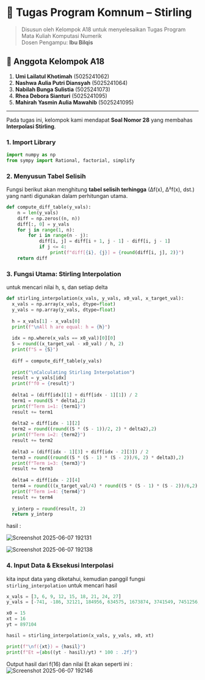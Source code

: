 # 🧮 Tugas Program Komnum – Stirling

> Disusun oleh Kelompok A18 untuk menyelesaikan Tugas Program Mata Kuliah Komputasi Numerik  
> Dosen Pengampu: **Ibu Bilqis**


## 👥 Anggota Kelompok A18

1. **Umi Lailatul Khotimah** (5025241062)
2. **Nashwa Aulia Putri Diansyah** (5025241064)
3. **Nabilah Bunga Sulistia** (5025241073)
4. **Rhea Debora Sianturi** (5025241095)
5. **Mahirah Yasmin Aulia Mawahib** (5025241095)

---
Pada tugas ini, kelompok kami mendapat **Soal Nomor 28** yang membahas **Interpolasi Stirling**.


### 1. Import Library
    
```python
import numpy as np
from sympy import Rational, factorial, simplify
```

### 2. Menyusun Tabel Selisih

Fungsi berikut akan menghitung **tabel selisih terhingga** (∆f(x), ∆²f(x), dst.) yang nanti digunakan dalam perhitungan utama.
    
```python
def compute_diff_table(y_vals):
    n = len(y_vals)
    diff = np.zeros((n, n))
    diff[:, 0] = y_vals
    for j in range(1, n):
        for i in range(n - j):
            diff[i, j] = diff[i + 1, j - 1] - diff[i, j - 1]
            if j <= 4:
                print(f"diff[{i}, {j}] = {round(diff[i, j], 2)}")
    return diff
```


### 3. Fungsi Utama: Stirling Interpolation
   
untuk mencari nilai h, s, dan setiap delta

```python
def stirling_interpolation(x_vals, y_vals, x0_val, x_target_val):
  x_vals = np.array(x_vals, dtype=float)
  y_vals = np.array(y_vals, dtype=float)
  
  h = x_vals[1] - x_vals[0]
  print(f"\nAll h are equal: h = {h}")
  
  idx = np.where(x_vals == x0_val)[0][0]
  S = round((x_target_val - x0_val) / h, 2)
  print(f"S = {S}")
  
  diff = compute_diff_table(y_vals)
  
  print("\nCalculating Stirling Interpolation")
  result = y_vals[idx]
  print(f"f0 = {result}")
  
  delta1 = (diff[idx][1] + diff[idx - 1][1]) / 2
  term1 = round(S * delta1,2)
  print(f"Term i=1: {term1}")
  result += term1
  
  delta2 = diff[idx - 1][2]
  term2 = round((round((S * (S - 1))/2, 2) * delta2),2)
  print(f"Term i=2: {term2}")
  result += term2
  
  delta3 = (diff[idx - 1][3] + diff[idx - 2][3]) / 2
  term3 = round((round((S * (S - 1) * (S - 2))/6, 2) * delta3),2)
  print(f"Term i=3: {term3}")
  result += term3
  
  delta4 = diff[idx - 2][4]
  term4 = round(((x_target_val/4) * round((S * (S - 1) * (S - 2))/6,2) * delta4),2)
  print(f"Term i=4: {term4}")
  result += term4
  
  y_interp = round(result, 2)
  return y_interp
```

hasil :

   ![Screenshot 2025-06-07 192131](https://github.com/user-attachments/assets/398e7134-8275-419f-a23f-659383b7ce3c)

   ![Screenshot 2025-06-07 192138](https://github.com/user-attachments/assets/62a92b80-06b3-489c-9179-2d1707751116)


### 4. Input Data & Eksekusi Interpolasi
    
kita input data yang diketahui, kemudian panggil fungsi `stirling_interpolation` untuk mencari hasil
    
```python
x_vals = [3, 6, 9, 12, 15, 18, 21, 24, 27]
y_vals = [-741, -186, 32121, 184956, 634575, 1673874, 3741549, 7451256, 13620771]

x0 = 15
xt = 16
yt = 897104

hasil = stirling_interpolation(x_vals, y_vals, x0, xt)

print(f"\nf({xt}) = {hasil}")
print(f"Et ={abs((yt - hasil)/yt) * 100 : .2f}")
```

Output hasil dari f(16) dan nilai Et akan seperti ini :
    ![Screenshot 2025-06-07 192146](https://github.com/user-attachments/assets/2e16ed28-1f1c-4c32-92b2-77de53813ad5)

   
